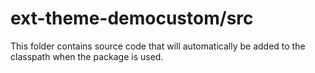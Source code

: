 # ext-theme-democustom/src

This folder contains source code that will automatically be added to the classpath when
the package is used.

